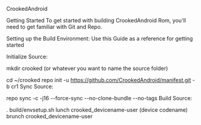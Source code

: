 CrookedAndroid

Getting Started To get started with building CrookedAndroid Rom, you'll need to get familiar with Git and Repo.

Setting up the Build Environment: Use this Guide as a reference for getting started

Initialize Source:

mkdir crooked (or whatever you want to name the source folder)

cd ~/crooked
repo init -u https://github.com/CrookedAndroid/manifest.git -b cr1
Sync Source:

repo sync -c -j16 --force-sync --no-clone-bundle --no-tags
Build Source:

. build/envsetup.sh
lunch crooked_devicename-user (device codename)
brunch crooked_devicename-user

